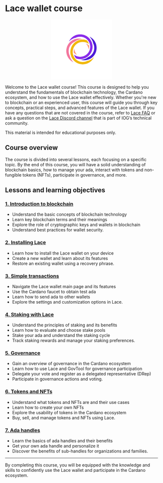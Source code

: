 # Lace wallet course

<p align="center">
  <img src="images/lace-logo.webp" alt="Lace wallet logo" width="200" />
</p>

Welcome to the Lace wallet course! This course is designed to help you understand the fundamentals of blockchain technology, the Cardano ecosystem, and how to use the Lace wallet effectively. Whether you're new to blockchain or an experienced user, this course will guide you through key concepts, practical steps, and advanced features of the Lace wallet. If you have any questions that are not covered in the course, refer to [Lace FAQ](https://www.lace.io/faq) or ask a question on the [Lace Discord channel](https://discord.com/invite/Qq5vNTg9PT) that is part of IOG’s technical community.

This material is intended for educational purposes only.

## Course overview

The course is divided into several lessons, each focusing on a specific topic. By the end of this course, you will have a solid understanding of blockchain basics, how to manage your ada, interact with tokens and non-fungible tokens (NFTs), participate in governance, and more.

## Lessons and learning objectives

### [1. Introduction to blockchain](lessons/01-intro-to-blockchain/README.md)

* Understand the basic concepts of blockchain technology  
* Learn key blockchain terms and their meanings  
* Explore the role of cryptographic keys and wallets in blockchain  
* Understand best practices for wallet security.

### [2. Installing Lace](lessons/02-installing-lace/README.md)

* Learn how to install the Lace wallet on your device  
* Create a new wallet and learn about its features  
* Restore an existing wallet using a recovery phrase.

### [3. Simple transactions](lessons/03-simple-transactions/README.md)

* Navigate the Lace wallet main page and its features  
* Use the Cardano faucet to obtain test ada  
* Learn how to send ada to other wallets  
* Explore the settings and customization options in Lace.

### [4. Staking with Lace](lessons/04-staking-with-lace/README.md)

* Understand the principles of staking and its benefits  
* Learn how to evaluate and choose stake pools  
* Stake your ada and understand the staking cycle  
* Track staking rewards and manage your staking preferences.

### [5. Governance](lessons/05-governance/README.md)

* Gain an overview of governance in the Cardano ecosystem  
* Learn how to use Lace and GovTool for governance participation  
* Delegate your vote and register as a delegated representative (DRep)  
* Participate in governance actions and voting.

### [6. Tokens and NFTs](lessons/06-tokens-and-nft/README.md)

* Understand what tokens and NFTs are and their use cases  
* Learn how to create your own NFTs  
* Explore the usability of tokens in the Cardano ecosystem  
* Buy, sell, and manage tokens and NFTs using Lace.

### [7. Ada handles](lessons/07-ada-handles/README.md)

* Learn the basics of ada handles and their benefits  
* Get your own ada handle and personalize it  
* Discover the benefits of sub-handles for organizations and families.

---

By completing this course, you will be equipped with the knowledge and skills to confidently use the Lace wallet and participate in the Cardano ecosystem.
